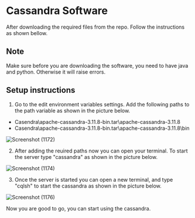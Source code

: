# Cassandra Software

After downloading the required files from the repo. Follow the instructions as shown bellow.  

## Note
Make sure before you are downloading the software, you need to have java and python. Otherwise it will raise errors. 

## Setup instructions
1) Go to the edit environment variables settings. Add the following paths to the path variable as shown in the picture below. 

* Casendra\apache-cassandra-3.11.8-bin.tar\apache-cassandra-3.11.8
* Casendra\apache-cassandra-3.11.8-bin.tar\apache-cassandra-3.11.8\bin

![Screenshot (1172)](https://user-images.githubusercontent.com/61947484/136741083-c3f1539a-ecf0-4ba4-a0da-0619b18092e4.png)

2) After adding the reuired paths now you can open your terminal. To start the server type "cassandra" as shown in the picture below.

![Screenshot (1174)](https://user-images.githubusercontent.com/61947484/136741442-645d6c68-0191-4917-8002-6610c6482c24.png)

3) Once the server is started you can open a new terminal, and type "cqlsh" to start the cassandra as shown in the picture below. 

![Screenshot (1176)](https://user-images.githubusercontent.com/61947484/136741584-8d0a9e28-aca1-4b77-adcd-b7e7dffc7962.png)

Now you are good to go,  you can start using the cassandra. 
